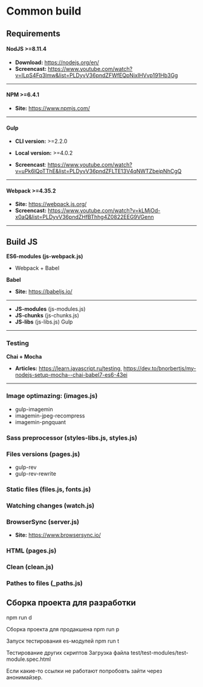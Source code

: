 # Common build

## Requirements

#### NodJS >=8.11.4
* **Download:** https://nodejs.org/en/
* **Screencast:** https://www.youtube.com/watch?v=ILpS4Fq3lmw&list=PLDyvV36pndZFWfEQpNixIHVvp191Hb3Gg

***

#### NPM >=6.4.1
* **Site:** https://www.npmjs.com/

***

#### Gulp
* **CLI version:** >=2.2.0
* **Local version:** >=4.0.2

* **Screencast**: https://www.youtube.com/watch?v=uPk6lQoTThE&list=PLDyvV36pndZFLTE13V4qNWTZbeipNhCgQ

***

#### Webpack >=4.35.2
* **Site:** https://webpack.js.org/
* **Screencast:** https://www.youtube.com/watch?v=kLMjOd-x0aQ&list=PLDyvV36pndZHfBThhg4Z0822EEG9VGenn

*** 

## Build JS

**ES6-modules (js-webpack.js)**
* Webpack + Babel

**Babel**
* **Site:** https://babeljs.io/

***

* **JS-modules**	(js-modules.js)
* **JS-chunks** (js-chunks.js)
* **JS-libs** (js-libs.js)
Gulp

***

### Testing

**Chai + Mocha**
* **Articles:**
https://learn.javascript.ru/testing, https://dev.to/bnorbertjs/my-nodejs-setup-mocha--chai-babel7-es6-43ei

***

### Image optimazing: (images.js)
* gulp-imagemin
* imagemin-jpeg-recompress
* imagemin-pngquant

### Sass preprocessor (styles-libs.js, styles.js)

### Files versions (pages.js)
 * gulp-rev
 * gulp-rev-rewrite
 
### Static files (files.js, fonts.js)

### Watching changes (watch.js) 

### BrowserSync (server.js)
* **Site:** https://www.browsersync.io/

### HTML (pages.js)

### Clean (clean.js)

### Pathes to files (_paths.js)

## Сборка проекта для разработки
npm run d

Сборка проекта для продакшена
npm run p

Запуск тестирования es-модулей
npm run t

Тестирование других скриптов
Загрузка файла test/test-modules/test-module.spec.html
 










Если какие-то ссылки не работают попробовть зайти через анонимайзер.
